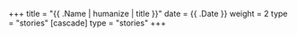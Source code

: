 +++
title = "{{ .Name | humanize | title }}"
date = {{ .Date }}
weight = 2
type = "stories"
[cascade]
  type = "stories"
+++

